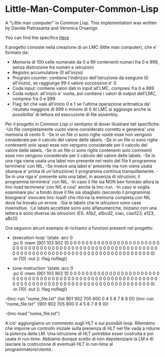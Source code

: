 # Little-Man-Computer-Common-Lisp
A "Little man computer" in Common Lisp. This implementation was written by Davide Pietrasanta and Veronica Orsanigo. 

You can find the specifics [Here](https://github.com/davidepietrasanta/Little-Man-Computer-Common-Lisp/blob/master/LP%20201901%20E1P%20LMC.pdf)

Il progetto consiste nella creazione di un LMC (little man computer), che e' formato da:
- Memoria di 100 celle numerate da 0 a 99 contenenti numeri fra 0 e 999, senza distinzione fra numeri e istruzioni
- Registro accumulatore (0 all'inizio)
- Program counter: contiene l'indirizzo dell'istruzione da eseguire (0 all'inizio), se raggiunge 99 il valore successivo e' 0
- Coda input: contiene valori dati in input all'LMC, compresi fra 0 e 999
- Coda output: all'inizio e' vuota, poi contiene i valori di output dell'LMC, compresi fra 0 e 999
- Flag: bit che vale all'inizio 0 e 1 se l'ultima operazione aritmatica da' risultato maggiore di 999 o minore di 0
Al LMC si aggiunge anche la possibilita' di lettura ed esecuzione di file assembly.

Per il progetto in Common Lisp ci sentiamo di dover illustrare tali specifiche:
-Un file completamente vuoto viene considerato corretto e generera' una memoria di cento 0.
-Se in un file ci sono righe vuote esse non vengono considerate per il calcolo del valore delle labels.
-Se in un file ci sono righe contenenti solo spazi esse non vengono considerate per il calcolo del valore delle labels.
-Se in un file ci sono righe contenenti solo commenti esse non vengono considerate per il calcolo del valore delle labels.
-Se in una riga viene usata una label non presente nel resto del file il programma terminera' con NIL. 
-Se invece una label e' presente ma non viene usata (dunque e' prima di un'istruzione) il programma continua tranquillamente.
-Se in una riga e' presente solo una label, in assenza di istruzioni, il programma terminera' con NIL.
-In caso il file sia NON ben formato allora la lmc-load terminera' con NIL e cosi' anche la lmc-run.
-In caso si voglia esaminare piu' a fondo dove il file sia sbagliato (secondo il programma) bisognera' invocare lmc-load1 
 che ritorna la memoria completa con NIL dove ha trovato un errore.
-Sia le labels che le istruzioni sono case insensitive.
-Le labels accettate sono solo alfanumeriche, iniziano con una lettera e sono diverse da istruzioni
 (ES. A1b2, a1bcd2, ciao, ciao123, a123, aBcD)

Ora seguono alcuni esempio di richiamo a funzioni presenti nel progetto:
- (execution-loop
	'(state :acc 0  
		:pc 0 
		:mem (901 103 902 10 0 0 0 0 0 0 
			0 0 0 0 0 0 0 0 0 0 
			0 0 0 0 0 0 0 0 0 0 
			0 0 0 0 0 0 0 0 0 0 
			0 0 0 0 0 0 0 0 0 0 
			0 0 0 0 0 0 0 0 0 0 
			0 0 0 0 0 0 0 0 0 0 
			0 0 0 0 0 0 0 0 0 0 
			0 0 0 0 0 0 0 0 0 0
			0 0 0 0 0 0 0 0 0 0) 
		:in (10) 
		:out () 
		:flag noflag))

- (one-instruction
	'(state :acc 0  
		:pc 0 
		:mem (901 103 902 10 0 0 0 0 0 0 
			0 0 0 0 0 0 0 0 0 0 
			0 0 0 0 0 0 0 0 0 0 
			0 0 0 0 0 0 0 0 0 0 
			0 0 0 0 0 0 0 0 0 0 
			0 0 0 0 0 0 0 0 0 0 
			0 0 0 0 0 0 0 0 0 0 
			0 0 0 0 0 0 0 0 0 0 
			0 0 0 0 0 0 0 0 0 0
			0 0 0 0 0 0 0 0 0 0) 
		:in (10) 
		:out () 
		:flag noflag))

-(lmc-run "nome_file.txt" (list 901 902 705 600 0 4 5 6 7 8 9 0))
 (lmc-run "nome_file.txt" '(901 902 705 600 0 4 5 6 7 8 9 0))

-(lmc-load "nome_file.txt")


A cio' aggiungiamo un commento sugli HLT e sui possibili loop. 
Riteniamo che imporre un controllo iniziale sulla presenza di HLT nel file vada a ridurre la potenza della LM. Una istruzione di HLT potrebbe esser costruita e poi usata in run-time.
Abbiamo dunque scelto di non depotenziare la LM e di lasciare la costruzione di eventuali HLT in run-time al programmatore/utente.
